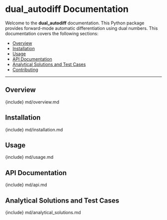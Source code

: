# dual_autodiff Documentation

 Welcome to the **dual_autodiff** documentation. This Python package provides 
 forward-mode automatic differentiation using dual numbers. This documentation 
 covers the following sections:

 - [Overview](#overview)
 - [Installation](#installation)
 - [Usage](#usage)
 - [API Documentation](#api-documentation)
 - [Analytical Solutions and Test Cases](#analytical-solutions-and-test-cases)
 - [Contributing](#contributing)

 ---

 ## Overview
{include} md/overview.md


 ## Installation
 {include} md/installation.md


 ## Usage
 {include} md/usage.md


 ## API Documentation
 {include} md/api.md


 ## Analytical Solutions and Test Cases
 {include} md/analytical_solutions.md

